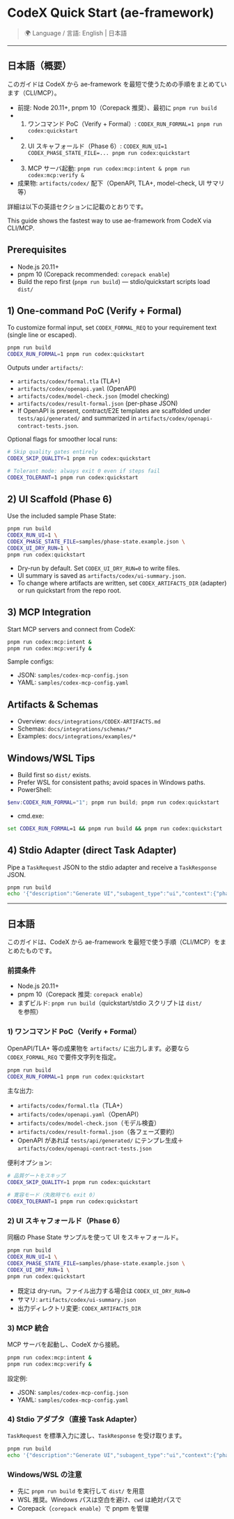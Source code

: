 # CodeX Quick Start (ae-framework)

> 🌍 Language / 言語: English | 日本語

---

## 日本語（概要）

このガイドは CodeX から ae-framework を最短で使うための手順をまとめています（CLI/MCP）。

- 前提: Node 20.11+, pnpm 10（Corepack 推奨）、最初に `pnpm run build`
- 1) ワンコマンド PoC（Verify + Formal）: `CODEX_RUN_FORMAL=1 pnpm run codex:quickstart`
- 2) UI スキャフォールド（Phase 6）: `CODEX_RUN_UI=1 CODEX_PHASE_STATE_FILE=... pnpm run codex:quickstart`
- 3) MCP サーバ起動: `pnpm run codex:mcp:intent & pnpm run codex:mcp:verify &`
- 成果物: `artifacts/codex/` 配下（OpenAPI, TLA+, model-check, UI サマリ 等）

詳細は以下の英語セクションに記載のとおりです。

This guide shows the fastest way to use ae-framework from CodeX via CLI/MCP.

## Prerequisites
- Node.js 20.11+
- pnpm 10 (Corepack recommended: `corepack enable`)
- Build the repo first (`pnpm run build`) — stdio/quickstart scripts load `dist/`

## 1) One-command PoC (Verify + Formal)
To customize formal input, set `CODEX_FORMAL_REQ` to your requirement text (single line or escaped).
```bash
pnpm run build
CODEX_RUN_FORMAL=1 pnpm run codex:quickstart
```
Outputs under `artifacts/`:
- `artifacts/codex/formal.tla` (TLA+)
- `artifacts/codex/openapi.yaml` (OpenAPI)
- `artifacts/codex/model-check.json` (model checking)
- `artifacts/codex/result-formal.json` (per-phase JSON)
- If OpenAPI is present, contract/E2E templates are scaffolded under `tests/api/generated/` and summarized in `artifacts/codex/openapi-contract-tests.json`.

Optional flags for smoother local runs:
```bash
# Skip quality gates entirely
CODEX_SKIP_QUALITY=1 pnpm run codex:quickstart

# Tolerant mode: always exit 0 even if steps fail
CODEX_TOLERANT=1 pnpm run codex:quickstart
```

## 2) UI Scaffold (Phase 6)
Use the included sample Phase State:
```bash
pnpm run build
CODEX_RUN_UI=1 \
CODEX_PHASE_STATE_FILE=samples/phase-state.example.json \
CODEX_UI_DRY_RUN=1 \
pnpm run codex:quickstart
```
- Dry-run by default. Set `CODEX_UI_DRY_RUN=0` to write files.
- UI summary is saved as `artifacts/codex/ui-summary.json`.
 - To change where artifacts are written, set `CODEX_ARTIFACTS_DIR` (adapter) or run quickstart from the repo root.

## 3) MCP Integration
Start MCP servers and connect from CodeX:
```bash
pnpm run codex:mcp:intent &
pnpm run codex:mcp:verify &
```
Sample configs:
- JSON: `samples/codex-mcp-config.json`
- YAML: `samples/codex-mcp-config.yaml`

## Artifacts & Schemas
- Overview: `docs/integrations/CODEX-ARTIFACTS.md`
- Schemas: `docs/integrations/schemas/*`
- Examples: `docs/integrations/examples/*`

## Windows/WSL Tips
- Build first so `dist/` exists.
- Prefer WSL for consistent paths; avoid spaces in Windows paths.
- PowerShell:
```powershell
$env:CODEX_RUN_FORMAL="1"; pnpm run build; pnpm run codex:quickstart
```
- cmd.exe:
```bat
set CODEX_RUN_FORMAL=1 && pnpm run build && pnpm run codex:quickstart
```
## 4) Stdio Adapter (direct Task Adapter)
Pipe a `TaskRequest` JSON to the stdio adapter and receive a `TaskResponse` JSON.
```bash
pnpm run build
echo '{"description":"Generate UI","subagent_type":"ui","context":{"phaseState":{"entities":{}}}}' | pnpm run codex:adapter
```

---

## 日本語

このガイドは、CodeX から ae-framework を最短で使う手順（CLI/MCP）をまとめたものです。

### 前提条件
- Node.js 20.11+
- pnpm 10（Corepack 推奨: `corepack enable`）
- まずビルド: `pnpm run build`（quickstart/stdio スクリプトは `dist/` を参照）

### 1) ワンコマンド PoC（Verify + Formal）
OpenAPI/TLA+ 等の成果物を `artifacts/` に出力します。必要なら `CODEX_FORMAL_REQ` で要件文字列を指定。
```bash
pnpm run build
CODEX_RUN_FORMAL=1 pnpm run codex:quickstart
```
主な出力:
- `artifacts/codex/formal.tla`（TLA+）
- `artifacts/codex/openapi.yaml`（OpenAPI）
- `artifacts/codex/model-check.json`（モデル検査）
- `artifacts/codex/result-formal.json`（各フェーズ要約）
- OpenAPI があれば `tests/api/generated/` にテンプレ生成＋`artifacts/codex/openapi-contract-tests.json`

便利オプション:
```bash
# 品質ゲートをスキップ
CODEX_SKIP_QUALITY=1 pnpm run codex:quickstart

# 寛容モード（失敗時でも exit 0）
CODEX_TOLERANT=1 pnpm run codex:quickstart
```

### 2) UI スキャフォールド（Phase 6）
同梱の Phase State サンプルを使って UI をスキャフォールド。
```bash
pnpm run build
CODEX_RUN_UI=1 \
CODEX_PHASE_STATE_FILE=samples/phase-state.example.json \
CODEX_UI_DRY_RUN=1 \
pnpm run codex:quickstart
```
- 既定は dry-run。ファイル出力する場合は `CODEX_UI_DRY_RUN=0`
- サマリ: `artifacts/codex/ui-summary.json`
- 出力ディレクトリ変更: `CODEX_ARTIFACTS_DIR`

### 3) MCP 統合
MCP サーバを起動し、CodeX から接続。
```bash
pnpm run codex:mcp:intent &
pnpm run codex:mcp:verify &
```
設定例:
- JSON: `samples/codex-mcp-config.json`
- YAML: `samples/codex-mcp-config.yaml`

### 4) Stdio アダプタ（直接 Task Adapter）
`TaskRequest` を標準入力に渡し、`TaskResponse` を受け取ります。
```bash
pnpm run build
echo '{"description":"Generate UI","subagent_type":"ui","context":{"phaseState":{"entities":{}}}}' | pnpm run codex:adapter
```

### Windows/WSL の注意
- 先に `pnpm run build` を実行して `dist/` を用意
- WSL 推奨。Windows パスは空白を避け、`cwd` は絶対パスで
- Corepack（`corepack enable`）で pnpm を管理
